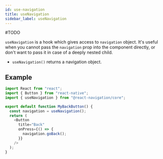 ```yaml
---
id: use-navigation
title: useNavigation
sidebar_label: useNavigation
---
```


#TODO

`useNavigation` is a hook which gives access to `navigation` object. It's useful when you cannot pass the `navigation` prop into the component directly, or don't want to pass it in case of a deeply nested child.

- `useNavigation()` returns a navigation object.

## Example

```js
import React from "react";
import { Button } from "react-native";
import { useNavigation } from "@react-navigation/core";

export default function MyBackButton() {
  const navigation = useNavigation();
  return (
    <Button
      title="Back"
      onPress={() => {
        navigation.goBack();
      }}
    />
  );
}

```
